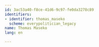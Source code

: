 ```yaml
---
id: 3ac53a40-f8ce-41d6-9c97-fe0da3278c89
identifiers:
- identifier: thomas_maseko
  scheme: everypolitician_legacy
name: Thomas Maseko
lang: en

---
```

